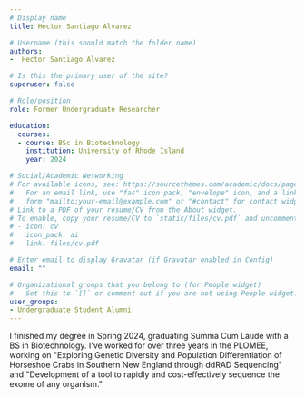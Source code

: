 ```yaml
---
# Display name
title: Hector Santiago Alvarez 

# Username (this should match the folder name)
authors:
-  Hector Santiago Alvarez 

# Is this the primary user of the site?
superuser: false

# Role/position
role: Former Undergraduate Researcher

education:
  courses:
  - course: BSc in Biotechnology
    institution: University of Rhode Island
    year: 2024

# Social/Academic Networking
# For available icons, see: https://sourcethemes.com/academic/docs/page-builder/#icons
#   For an email link, use "fas" icon pack, "envelope" icon, and a link in the
#   form "mailto:your-email@example.com" or "#contact" for contact widget.
# Link to a PDF of your resume/CV from the About widget.
# To enable, copy your resume/CV to `static/files/cv.pdf` and uncomment the lines below.
# - icon: cv
#   icon_pack: ai
#   link: files/cv.pdf

# Enter email to display Gravatar (if Gravatar enabled in Config)
email: ""

# Organizational groups that you belong to (for People widget)
#   Set this to `[]` or comment out if you are not using People widget.
user_groups:
- Undergraduate Student Alumni
---
```


I finished my degree in Spring 2024, graduating Summa Cum Laude with a BS in Biotechnology.  I've worked for over three years in the PLOMEE, working on "Exploring Genetic Diversity and Population Differentiation of Horseshoe Crabs in Southern New England through ddRAD Sequencing" and "Development of a tool to rapidly and cost-effectively sequence the exome of any organism."